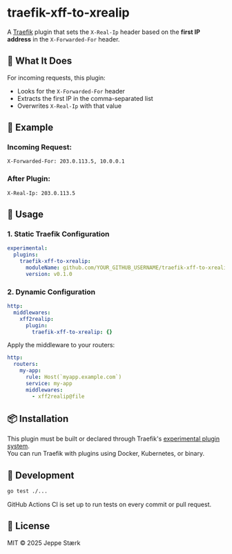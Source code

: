# traefik-xff-to-xrealip

A [Traefik](https://traefik.io) plugin that sets the `X-Real-Ip` header based on the **first IP address** in the `X-Forwarded-For` header.

## 🔧 What It Does

For incoming requests, this plugin:

- Looks for the `X-Forwarded-For` header
- Extracts the first IP in the comma-separated list
- Overwrites `X-Real-Ip` with that value

## 🧪 Example

### Incoming Request:
```
X-Forwarded-For: 203.0.113.5, 10.0.0.1
```

### After Plugin:
```
X-Real-Ip: 203.0.113.5
```

## 🚀 Usage

### 1. Static Traefik Configuration

```yaml
experimental:
  plugins:
    traefik-xff-to-xrealip:
      moduleName: github.com/YOUR_GITHUB_USERNAME/traefik-xff-to-xrealip
      version: v0.1.0
```

### 2. Dynamic Configuration

```yaml
http:
  middlewares:
    xff2realip:
      plugin:
        traefik-xff-to-xrealip: {}
```

Apply the middleware to your routers:

```yaml
http:
  routers:
    my-app:
      rule: Host(`myapp.example.com`)
      service: my-app
      middlewares:
        - xff2realip@file
```

## 📦 Installation

This plugin must be built or declared through Traefik's [experimental plugin system](https://doc.traefik.io/traefik/plugins/overview/).  
You can run Traefik with plugins using Docker, Kubernetes, or binary.

## 🧰 Development

```bash
go test ./...
```

GitHub Actions CI is set up to run tests on every commit or pull request.

## 📝 License

MIT © 2025 Jeppe Stærk